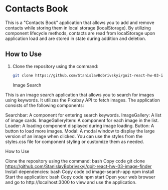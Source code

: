# Contacts Book

This is a "Contacts Book" application that allows you to add and remove contacts
while storing them in local storage (localStorage). By utilizing component
lifecycle methods, contacts are read from localStorage upon application load and
are stored in state during addition and deletion.

## How to Use

1. Clone the repository using the command:

   ```bash
   git clone https://github.com/StanislavBobrivskyi/goit-react-hw-03-image-finder
   ```

   Image Search

This is an image search application that allows you to search for images using
keywords. It utilizes the Pixabay API to fetch images. The application consists
of the following components:

Searchbar: A component for entering search keywords. ImageGallery: A list of
image cards. ImageGalleryItem: A component for each image in the list. Loader: A
loading component displayed during image loading. Button: A button to load more
images. Modal: A modal window to display the large version of an image when
clicked. You can use the styles from the styles.css file for component styling
or customize them as needed.

How to Use

Clone the repository using the command: bash Copy code git clone
https://github.com/StanislavBobrivskyi/goit-react-hw-03-image-finder Install
dependencies: bash Copy code cd image-search-app npm install Start the
application: bash Copy code npm start Open your web browser and go to
http://localhost:3000 to view and use the application.
